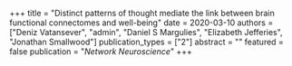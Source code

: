 +++
title = "Distinct patterns of thought mediate the link between brain functional connectomes and well-being"
date = 2020-03-10
authors = ["Deniz Vatansever", "admin", "Daniel S Margulies", "Elizabeth Jefferies", "Jonathan Smallwood"]
publication_types = ["2"]
abstract = ""
featured = false
publication = "*Network Neuroscience*"
+++

